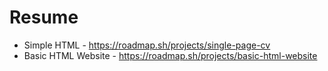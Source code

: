 # Resume

- Simple HTML - https://roadmap.sh/projects/single-page-cv
- Basic HTML Website - https://roadmap.sh/projects/basic-html-website
